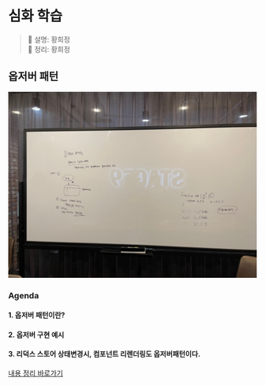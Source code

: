 # 심화 학습
> 👩‍ 설명: 황희정<br/>
> 📝 정리: 황희정

## 옵저버 패턴

![6회차-심화내용-칠판사진](../img/심화/06회차심화-황희정칠판.jpeg)

### Agenda

#### 1. 옵저버 패턴이란?
#### 2. 옵저버 구현 예시
#### 3. 리덕스 스토어 상태변경시, 컴포넌트 리렌더링도 옵저버패턴이다.

[내용 정리 바로가기](https://github.com/goatFE/TIL/blob/main/JavaScript/%EC%98%B5%EC%A0%80%EB%B2%84%ED%8C%A8%ED%84%B4.md)
